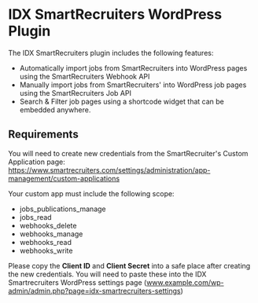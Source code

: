 # IDX SmartRecruiters WordPress Plugin

The IDX SmartRecruiters plugin includes the following features:

- Automatically import jobs from SmartRecruiters into WordPress pages using the SmartRecruiters Webhook API
- Manually import jobs from SmartRecruiters' into WordPress job pages using the SmartRecruiters Job API
- Search & Filter job pages using a shortcode widget that can be embedded anywhere.

## Requirements

You will need to create new credentials from the SmartRecruiter's Custom Application page:
https://www.smartrecruiters.com/settings/administration/app-management/custom-applications

Your custom app must include the following scope:

- jobs_publications_manage
- jobs_read
- webhooks_delete
- webhooks_manage
- webhooks_read
- webhooks_write

Please copy the **Client ID** and **Client Secret** into a safe place after creating the new credentials. You will need to paste these into the IDX Smartrecruiters WordPress settings page (www.example.com/wp-admin/admin.php?page=idx-smartrecruiters-settings)